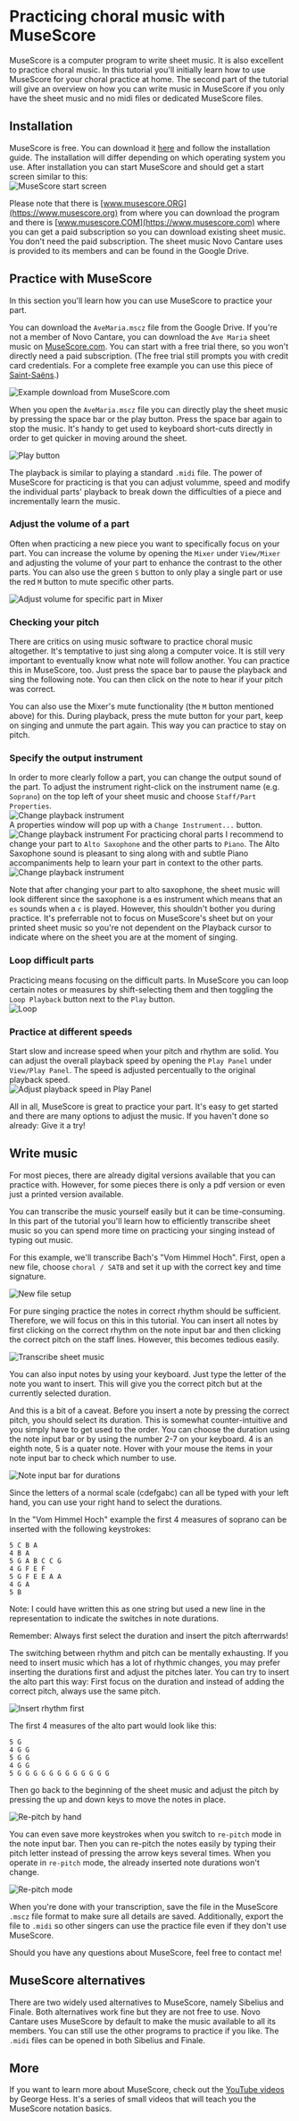 # Practicing choral music with MuseScore

MuseScore is a computer program to write sheet music. It is also excellent to practice choral music. In this tutorial you'll initially learn how to use MuseScore for your choral practice at home. The second part of the tutorial will give an overview on how you can write music in MuseScore if you only have the sheet music and no midi files or dedicated MuseScore files.

## Installation
MuseScore is free. You can download it [here](https://musescore.org/en/download) and follow the installation guide. The installation will differ depending on which operating system you use. After installation you can start MuseScore and should get a start screen similar to this:  
![MuseScore start screen](./pics/startScreen.png)

Please note that there is [www.musescore.ORG](https://www.musescore.org) from where you can download the program and there is [www.musescore.COM](https://www.musescore.com) where you can get a paid subscription so you can download existing sheet music. You don't need the paid subscription. The sheet music Novo Cantare uses is provided to its members and can be found in the Google Drive.

## Practice with MuseScore
In this section you'll learn how you can use MuseScore to practice your part. 

You can download the `AveMaria.mscz` file from the Google Drive. If you're not a member of Novo Cantare, you can download the `Ave Maria` sheet music on [MuseScore.com](https://musescore.com/user/5373126/scores/4853136). You can start with a free trial there, so you won't directly need a paid subscription. (The free trial still prompts you with credit card credentials. For a complete free example you can use this piece of [Saint-Saëns](https://imslp.org/wiki/Special:ImagefromIndex/575389/ayau).)  

![Example download from MuseScore.com](./pics/downloadSheet.png)

When you open the `AveMaria.mscz` file you can directly play the sheet music by pressing the space bar or the play button. Press the space bar again to stop the music. It's handy to get used to keyboard short-cuts directly in order to get quicker in moving around the sheet.

![Play button](./pics/playback.png)

The playback is similar to playing a standard `.midi` file. The power of MuseScore for practicing is that you can adjust volumme, speed and modify the individual parts' playback to break down the difficulties of a piece and incrementally learn the music.

### Adjust the volume of a part
Often when practicing a new piece you want to specifically focus on your part. You can increase the volume by opening the `Mixer` under `View/Mixer` and adjusting the volume of your part to enhance the contrast to the other parts. You can also use the green `S` button to only play a single part or use the red `M` button to mute specific other parts.

![Adjust volume for specific part in Mixer](./pics/mixer.png)

### Checking your pitch
There are critics on using music software to practice choral music altogether. It's temptative to just sing along a computer voice. It is still very important to eventually know what note will follow another. You can practice this in MuseScore, too. Just press the space bar to pause the playback and sing the following note. You can then click on the note to hear if your pitch was correct.  

You can also use the Mixer's mute functionality (the `M` button mentioned above) for this. During playback, press the mute button for your part, keep on singing and unmute the part again. This way you can practice to stay on pitch.

### Specify the output instrument
In order to more clearly follow a part, you can change the output sound of the part. To adjust the instrument right-click on the instrument name (e.g. `Soprano`) on the top left of your sheet music and choose `Staff/Part Properties`.  
![Change playback instrument](./pics/partProperties.png)  
A properties window will pop up with a `Change Instrument...` button.  
![Change playback instrument](./pics/partPropertiesPopup.png)
For practicing choral parts I recommend to change your part to `Alto Saxophone` and the other parts to `Piano`. The Alto Saxophone sound is pleasant to sing along with and subtle Piano accompaniments help to learn your part in context to the other parts.
![Change playback instrument](./pics/instrumentChoice.png)

Note that after changing your part to alto saxophone, the sheet music will look different since the saxophone is a es instrument which means that an `es` sounds when a `c` is played. However, this shouldn't bother you during practice. It's preferrable not to focus on MuseScore's sheet but on your printed sheet music so you're not dependent on the Playback cursor to indicate where on the sheet you are at the moment of singing.

### Loop difficult parts
Practicing means focusing on the difficult parts. In MuseScore you can loop certain notes or measures by shift-selecting them and then toggling the `Loop Playback` button next to the `Play` button.  
![Loop](./pics/loop.png)

### Practice at different speeds
Start slow and increase speed when your pitch and rhythm are solid. You can adjust the overall playback speed by opening the `Play Panel` under `View/Play Panel`. The speed is adjusted percentually to the original playback speed.  
![Adjust playback speed in Play Panel](./pics/playPanel.png)

All in all, MuseScore is great to practice your part. It's easy to get started and there are many options to adjust the music. If you haven't done so already: Give it a try!

## Write music
For most pieces, there are already digital versions available that you can practice with. However, for some pieces there is only a pdf version or even just a printed version available.  

You can transcribe the music yourself easily but it can be time-consuming. In this part of the tutorial you'll learn how to efficiently transcribe sheet music so you can spend more time on practicing your singing instead of typing out music.  

For this example, we'll transcribe Bach's "Vom Himmel Hoch". First, open a new file, choose `choral / SATB` and set it up with the correct key and time signature.

<!-- unused screenshot for SATB, probably not necessary to add -->
![New file setup](./pics/newSetup.png)

For pure singing practice the notes in correct rhythm should be sufficient. Therefore, we will focus on this in this tutorial. You can insert all notes by first clicking on the correct rhythm on the note input bar and then clicking the correct pitch on the staff lines. However, this becomes tedious easily.

![Transcribe sheet music](./pics/insertNotes.png)

You can also input notes by using your keyboard. Just type the letter of the note you want to insert. This will give you the correct pitch but at the currently selected duration.  

And this is a bit of a caveat. Before you insert a note by pressing the correct pitch, you should select its duration. This is somewhat counter-intuitive and you simply have to get used to the order. You can choose the duration using the note input bar or by using the number 2-7 on your keyboard. 4 is an eighth note, 5 is a quater note. Hover with your mouse the items in your note input bar to check which number to use.

![Note input bar for durations](./pics/noteInputBar.png)

Since the letters of a normal scale (cdefgabc) can all be typed with your left hand, you can use your right hand to select the durations. 

In the "Vom Himmel Hoch" example the first 4 measures of soprano can be inserted with the following keystrokes:  
```
5 C B A
4 B A
5 G A B C C G
4 G F E F
5 G F E E A A
4 G A
5 B
```

Note: I could have written this as one string but used a new line in the representation to indicate the switches in note durations.

Remember: Always first select the duration and insert the pitch afterrwards!  

The switching between rhythm and pitch can be mentally exhausting. If you need to insert music which has a lot of rhythmic changes, you may prefer inserting the durations first and adjust the pitches later. You can try to insert the alto part this way: First focus on the duration and instead of adding the correct pitch, always use the same pitch. 

![Insert rhythm first](./pics/rhythmFirst.png)

The first 4 measures of the alto part would look like this:  

```
5 G
4 G G
5 G G
4 G G
5 G G G G G G G G G G G G
```

Then go back to the beginning of the sheet music and adjust the pitch by pressing the up and down keys to move the notes in place.

![Re-pitch by hand](./pics/repitchNotes.png)

You can even save more keystrokes when you switch to `re-pitch` mode in the note input bar. Then you can re-pitch the notes easily by typing their pitch letter instead of pressing the arrow keys several times. When you operate in `re-pitch` mode, the already inserted note durations won't change.

![Re-pitch mode](./pics/repitchMode.png)

When you're done with your transcription, save the file in the MuseScore `.mscz` file format to make sure all details are saved. Additionally, export the file to `.midi` so other singers can use the practice file even if they don't use MuseScore.

Should you have any questions about MuseScore, feel free to contact me!

## MuseScore alternatives
There are two widely used alternatives to MuseScore, namely Sibelius and Finale. Both alternatives work fine but they are not free to use. Novo Cantare uses MuseScore by default to make the music available to all its members. You can still use the other programs to practice if you like. The `.midi` files can be opened in both Sibelius and Finale.

<!-- Technically the `musicXML` file format would be better to use since not all data gets saved in midi. For the average choir member, this may just be overhead information and is therefore skipped here. Should we notice that many people prefer Finale or Sibelius we can adjust and juse `musicXML` formats. -->

## More
If you want to learn more about MuseScore, check out the [YouTube videos](https://www.youtube.com/watch?v=YZ4kRzkHroU&list=PLTYuWi2LmaPGb4SKXHm9JULQ-0CH8KpUk) by George Hess. It's a series of small videos that will teach you the MuseScore notation basics.
